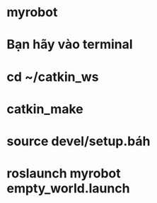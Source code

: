 # myrobot
# Bạn hãy vào terminal
# cd ~/catkin_ws
# catkin_make
# source devel/setup.báh
# roslaunch myrobot empty_world.launch
